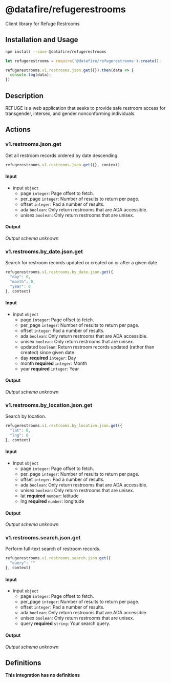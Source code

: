 # @datafire/refugerestrooms

Client library for Refuge Restrooms

## Installation and Usage
```bash
npm install --save @datafire/refugerestrooms
```
```js
let refugerestrooms = require('@datafire/refugerestrooms').create();

refugerestrooms.v1.restrooms.json.get({}).then(data => {
  console.log(data);
})
```

## Description

REFUGE is a web application that seeks to provide safe restroom access for transgender, intersex, and gender nonconforming individuals.

## Actions

### v1.restrooms.json.get
Get all restroom records ordered by date descending.


```js
refugerestrooms.v1.restrooms.json.get({}, context)
```

#### Input
* input `object`
  * page `integer`: Page offset to fetch.
  * per_page `integer`: Number of results to return per page.
  * offset `integer`: Pad a number of results.
  * ada `boolean`: Only return restrooms that are ADA accessible.
  * unisex `boolean`: Only return restrooms that are unisex.

#### Output
*Output schema unknown*

### v1.restrooms.by_date.json.get
Search for restroom records updated or created on or after a given date


```js
refugerestrooms.v1.restrooms.by_date.json.get({
  "day": 0,
  "month": 0,
  "year": 0
}, context)
```

#### Input
* input `object`
  * page `integer`: Page offset to fetch.
  * per_page `integer`: Number of results to return per page.
  * offset `integer`: Pad a number of results.
  * ada `boolean`: Only return restrooms that are ADA accessible.
  * unisex `boolean`: Only return restrooms that are unisex.
  * updated `boolean`: Return restroom records updated (rather than created) since given date
  * day **required** `integer`: Day
  * month **required** `integer`: Month
  * year **required** `integer`: Year

#### Output
*Output schema unknown*

### v1.restrooms.by_location.json.get
Search by location.


```js
refugerestrooms.v1.restrooms.by_location.json.get({
  "lat": 0,
  "lng": 0
}, context)
```

#### Input
* input `object`
  * page `integer`: Page offset to fetch.
  * per_page `integer`: Number of results to return per page.
  * offset `integer`: Pad a number of results.
  * ada `boolean`: Only return restrooms that are ADA accessible.
  * unisex `boolean`: Only return restrooms that are unisex.
  * lat **required** `number`: latitude
  * lng **required** `number`: longitude

#### Output
*Output schema unknown*

### v1.restrooms.search.json.get
Perform full-text search of restroom records.


```js
refugerestrooms.v1.restrooms.search.json.get({
  "query": ""
}, context)
```

#### Input
* input `object`
  * page `integer`: Page offset to fetch.
  * per_page `integer`: Number of results to return per page.
  * offset `integer`: Pad a number of results.
  * ada `boolean`: Only return restrooms that are ADA accessible.
  * unisex `boolean`: Only return restrooms that are unisex.
  * query **required** `string`: Your search query.

#### Output
*Output schema unknown*



## Definitions

**This integration has no definitions**
